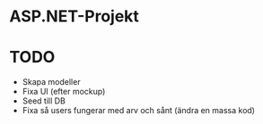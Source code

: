 # ASP.NET-Projekt

# TODO

- Skapa modeller
- Fixa UI (efter mockup)
- Seed till DB
- Fixa så users fungerar med arv och sånt (ändra en massa kod)
